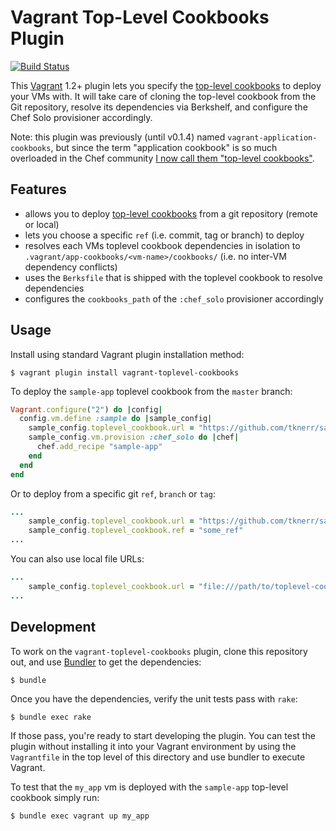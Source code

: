# Vagrant Top-Level Cookbooks Plugin

[![Build Status](https://travis-ci.org/tknerr/vagrant-toplevel-cookbooks.png?branch=master)](https://travis-ci.org/tknerr/vagrant-toplevel-cookbooks)


This [Vagrant](http://www.vagrantup.com) 1.2+ plugin lets you specify the [top-level cookbooks](http://lists.opscode.com/sympa/arc/chef/2014-01/msg00419.html) to deploy your VMs with. It will take care of cloning the top-level cookbook from the Git repository, resolve its dependencies via Berkshelf, and configure the Chef Solo provisioner accordingly.

Note: this plugin was previously (until v0.1.4) named `vagrant-application-cookbooks`, but since the term "application cookbook" is so much overloaded in the Chef community [I now call them "top-level cookbooks"](https://github.com/berkshelf/berkshelf/issues/535#issuecomment-40890497).

## Features

* allows you to deploy [top-level cookbooks](http://red-badger.com/blog/2013/06/24/berkshelf-application-cookbooks/) from a git repository (remote or local)
* lets you choose a specific `ref` (i.e. commit, tag or branch) to deploy
* resolves each VMs toplevel cookbook dependencies in isolation to `.vagrant/app-cookbooks/<vm-name>/cookbooks/` (i.e. no inter-VM dependency conflicts)
* uses the `Berksfile` that is shipped with the toplevel cookbook to resolve dependencies
* configures the `cookbooks_path` of the `:chef_solo` provisioner accordingly

## Usage

Install using standard Vagrant plugin installation method:
```
$ vagrant plugin install vagrant-toplevel-cookbooks
```

To deploy the `sample-app` toplevel cookbook from the `master` branch:
```ruby
Vagrant.configure("2") do |config|
  config.vm.define :sample do |sample_config|
    sample_config.toplevel_cookbook.url = "https://github.com/tknerr/sample-toplevel-cookbook"
    sample_config.vm.provision :chef_solo do |chef|
      chef.add_recipe "sample-app"
    end
  end
end
```

Or to deploy from a specific git `ref`, `branch` or `tag`:
```ruby
...
    sample_config.toplevel_cookbook.url = "https://github.com/tknerr/sample-toplevel-cookbook"
    sample_config.toplevel_cookbook.ref = "some_ref"
...
```

You can also use local file URLs:
```ruby
...
    sample_config.toplevel_cookbook.url = "file:///path/to/toplevel-cookbook"
...
```


## Development

To work on the `vagrant-toplevel-cookbooks` plugin, clone this repository out, and use
[Bundler](http://gembundler.com) to get the dependencies:

```
$ bundle
```

Once you have the dependencies, verify the unit tests pass with `rake`:

```
$ bundle exec rake
```

If those pass, you're ready to start developing the plugin. You can test
the plugin without installing it into your Vagrant environment by using the
`Vagrantfile` in the top level of this directory and use bundler to execute Vagrant.

To test that the `my_app` vm is deployed with the `sample-app` top-level cookbook simply run:
```
$ bundle exec vagrant up my_app
```
